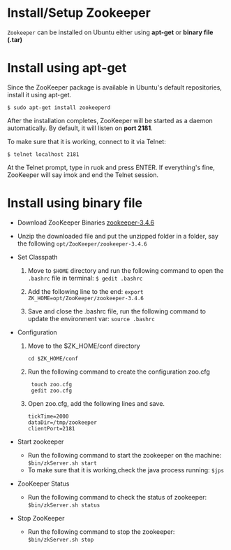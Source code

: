# Install/Setup Zookeeper

`Zookeeper` can be installed on Ubuntu either using **apt-get** or **binary file (.tar)**


# Install using apt-get
Since the ZooKeeper package is available in Ubuntu's default repositories, install it using apt-get.
```
$ sudo apt-get install zookeeperd
```
After the installation completes, ZooKeeper will be started as a daemon automatically. By default, it will listen on **port 2181**.

To make sure that it is working, connect to it via Telnet:
```
$ telnet localhost 2181
```
At the Telnet prompt, type in ruok and press ENTER.
If everything's fine, ZooKeeper will say imok and end the Telnet session.

# Install using binary file
- Download ZooKeeper Binaries [zookeeper-3.4.6](http://mirror.nus.edu.sg/apache/zookeeper/zookeeper-3.4.6/zookeeper-3.4.6.tar.gz)
- Unzip the downloaded file and put the unzipped folder in a folder, say the following
  ```opt/ZooKeeper/zookeeper-3.4.6```
- Set Classpath
	1. Move to `$HOME` directory and run the following command to open the `.bashrc` file in terminal:
	   ```$ gedit .bashrc```
	
	2. Add the following line to the end:
           ```export ZK_HOME=opt/ZooKeeper/zookeeper-3.4.6```
	
	3. Save and close the .bashrc file, run the following command to update the environment var: 
	   ```source .bashrc```

- Configuration
	1. Move to the $ZK_HOME/conf directory
		```
		cd $ZK_HOME/conf
		```
	2. Run the following command to create the configuration zoo.cfg
	   ```
		touch zoo.cfg  
		gedit zoo.cfg
	   ```
	3. Open zoo.cfg, add the following lines and save.
	   ```
	   tickTime=2000  
	   dataDir=/tmp/zookeeper  
	   clientPort=2181
	   ```
          
- Start zookeeper
	- Run the following command to start the zookeeper on the machine:
	  ```$bin/zkServer.sh start```
	- To make sure that it is working,check the java process running:
	  ```$jps```
		
- ZooKeeper Status
	- Run the following command to check the status of zookeeper:  
	  ```$bin/zkServer.sh status```

- Stop ZooKeeper
	- Run the following command to stop the zookeeper:  
	  ``` $bin/zkServer.sh stop ```
	

	
	
